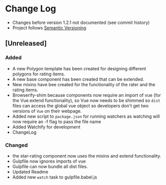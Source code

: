 # Change Log
- Changes before version 1.2.1 not documented (see commit history)
- Project follows [Semantic Versioning](http://semver.org/)

## [Unreleased]

### Added
- A new Polygon template has been created for designing different polygons for rating items.
- A new base component has been created that can be extended.
- New mixins have bee created for the functionality of the rater and the rating items.
- Browserify-shim because components now require an import of vue (for the Vue.extend functionality), so Vue now needs to be shimmed so `dist` files can access the global vue object so developers don't get two versions of `Vue` on their webpage.
- Added new script to `package.json` for running watchers as watching will now require an -f flag to pass the file name
- Added Watchify for development
- ChangeLog

### Changed
- the star-rating component now uses the mixins and extend functionality.
- Gulpfile now ignores imports of vue
- Gulpfile can now bundle all dist files.
- Updated Readme
- Added new `watch` task to gulpfile.babel.js


